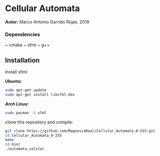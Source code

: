 # Cellular Automata
***Autor:*** Marco Antonio Garrido Rojas. 2019


### Dependencies
~ cmake
~ sfml
~ g++

## Installation

Install sfml:

***Ubuntu:***

```bash
sudo apt-get update
sudo apt-get install libsfml-dev
```
***Arch Linux:***

```bash
sudo pacman -S sfml

```
clone this repository and compile:

```bash
git clone https://github.com/MagnesiaReal/Cellular_Automata_0-255.git
cd Cellular_Automata_0-255
make
cd bin/
./automata_celular

```
